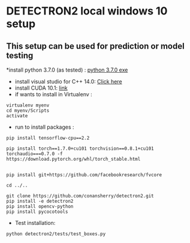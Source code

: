 # DETECTRON2 local windows 10 setup

## This setup can be used for prediction or model testing

*install python 3.7.0 (as tested) : [python 3.7.0 exe](https://www.python.org/ftp/python/3.7.0/python-3.7.0-amd64.exe)
* install visual studio  for C++ 14.0: [Click here](https://visualstudio.microsoft.com/thank-you-downloading-visual-studio/?sku=BuildTools&rel=16)
* install CUDA 10.1: [link](https://developer.nvidia.com/cuda-10.1-download-archive-base?target_os=Windows&target_arch=x86_64&target_version=10&target_type=exelocal)
* if wants to install in Virtualenv : 
```
virtualenv myenv
cd myenv/Scripts
activate
```
* run to install packages :
```
pip install tensorflow-cpu==2.2

pip install torch==1.7.0+cu101 torchvision==0.8.1+cu101 torchaudio===0.7.0 -f https://download.pytorch.org/whl/torch_stable.html


pip install git+https://github.com/facebookresearch/fvcore

cd ../..

git clone https://github.com/conansherry/detectron2.git
pip install -e detectron2
pip install opencv-python
pip install pycocotools
```
* Test installation:
```
python detectron2/tests/test_boxes.py
```
